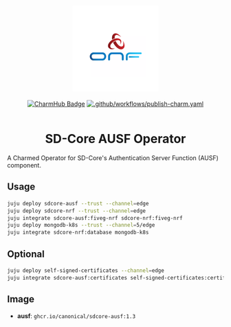 <div align="center">
  <img src="./icon.svg" alt="ONF Icon" width="200" height="200">
</div>
<br/>
<div align="center">
  <a href="https://charmhub.io/sdcore-ausf"><img src="https://charmhub.io/sdcore-ausf/badge.svg" alt="CharmHub Badge"></a>
  <a href="https://github.com/canonical/sdcore-ausf-operator/actions/workflows/publish-charm.yaml">
    <img src="https://github.com/canonical/sdcore-ausf-operator/actions/workflows/publish-charm.yaml/badge.svg?branch=main" alt=".github/workflows/publish-charm.yaml">
  </a>
  <br/>
  <br/>
  <h1>SD-Core AUSF Operator</h1>
</div>

A Charmed Operator for SD-Core's Authentication Server Function (AUSF) component. 

## Usage

```bash
juju deploy sdcore-ausf --trust --channel=edge
juju deploy sdcore-nrf --trust --channel=edge
juju integrate sdcore-ausf:fiveg-nrf sdcore-nrf:fiveg-nrf
juju deploy mongodb-k8s --trust --channel=5/edge
juju integrate sdcore-nrf:database mongodb-k8s
```

## Optional

```bash
juju deploy self-signed-certificates --channel=edge
juju integrate sdcore-ausf:certificates self-signed-certificates:certificates
```

## Image

- **ausf**: `ghcr.io/canonical/sdcore-ausf:1.3`

